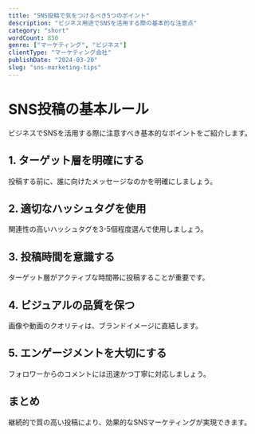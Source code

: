 ```yaml
---
title: "SNS投稿で気をつけるべき5つのポイント"
description: "ビジネス用途でSNSを活用する際の基本的な注意点"
category: "short"
wordCount: 850
genre: ["マーケティング", "ビジネス"]
clientType: "マーケティング会社"
publishDate: "2024-03-20"
slug: "sns-marketing-tips"
---
```


# SNS投稿の基本ルール

ビジネスでSNSを活用する際に注意すべき基本的なポイントをご紹介します。

## 1. ターゲット層を明確にする

投稿する前に、誰に向けたメッセージなのかを明確にしましょう。

## 2. 適切なハッシュタグを使用

関連性の高いハッシュタグを3-5個程度選んで使用しましょう。

## 3. 投稿時間を意識する

ターゲット層がアクティブな時間帯に投稿することが重要です。

## 4. ビジュアルの品質を保つ

画像や動画のクオリティは、ブランドイメージに直結します。

## 5. エンゲージメントを大切にする

フォロワーからのコメントには迅速かつ丁寧に対応しましょう。

## まとめ

継続的で質の高い投稿により、効果的なSNSマーケティングが実現できます。